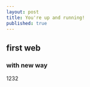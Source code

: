 ```yaml
---
layout: post
title: You're up and running!
published: true
---
```


## first web
### with new way
1232
